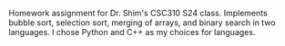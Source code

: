 Homework assignment for Dr. Shim's CSC310 S24 class. Implements bubble sort, selection sort, merging of arrays, and binary search in two languages. I chose Python and C++ as my choices for languages. 
